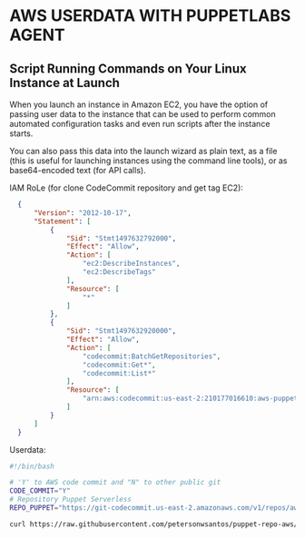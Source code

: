 AWS USERDATA WITH PUPPETLABS AGENT  
====================================

Script Running Commands on Your Linux Instance at Launch
----------------------------------------------------------

When you launch an instance in Amazon EC2, you have the option of passing user data to the instance that can be used to perform common automated configuration tasks and even run scripts after the instance starts. 

You can also pass this data into the launch wizard as plain text, as a file (this is useful for launching instances using the command line tools), or as base64-encoded text (for API calls).


IAM RoLe (for clone CodeCommit repository and get tag EC2):
```json
  {
      "Version": "2012-10-17",
      "Statement": [
          {
              "Sid": "Stmt1497632792000",
              "Effect": "Allow",
              "Action": [
                  "ec2:DescribeInstances",
                  "ec2:DescribeTags"
              ],
              "Resource": [
                  "*"
              ]
          },
          {
              "Sid": "Stmt1497632920000",
              "Effect": "Allow",
              "Action": [
                  "codecommit:BatchGetRepositories",
                  "codecommit:Get*",
                  "codecommit:List*"
              ],
              "Resource": [
                  "arn:aws:codecommit:us-east-2:210177016610:aws-puppet-masterless-distribuited"
              ]
          }
      ]
  }
```

Userdata: 
```bash
#!/bin/bash 

# 'Y' to AWS code commit and "N" to other public git
CODE_COMMIT="Y"
# Repository Puppet Serverless
REPO_PUPPET="https://git-codecommit.us-east-2.amazonaws.com/v1/repos/aws-puppet-masterless-distribuited" 

curl https://raw.githubusercontent.com/petersonwsantos/puppet-repo-aws/master/userdata-puppetagent.bash | bash -s -- $CODE_COMMIT $REPO_PUPPET
```


